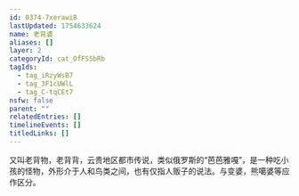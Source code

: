 ```yaml
---
id: 0374-7xerawi8
lastUpdated: 1754633624
name: 老背婆
aliases: []
layer: 2
categoryId: cat_OfFSSbRb
tagIds:
  - tag_iRzyWsB7
  - tag_3F1cUWlL
  - tag_C-tqCEt7
nsfw: false
parent: ""
relatedEntries: []
timelineEvents: []
titledLinks: []
---
```


又叫老背物，老背背，云贵地区都市传说，类似俄罗斯的“芭芭雅嘎”，是一种吃小孩的怪物，外形介于人和鸟类之间，也有仅指人贩子的说法。与变婆，熊噶婆等应作区分。